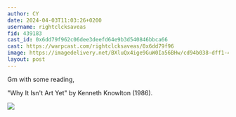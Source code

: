 ```yaml
---
author: CY
date: 2024-04-03T11:03:26+0200
username: rightclcksaveas
fid: 439183
cast_id: 0x6dd79f962c06dee3deefd64e9b3d540846bbca66
cast: https://warpcast.com/rightclcksaveas/0x6dd79f96
image: https://imagedelivery.net/BXluQx4ige9GuW0Ia56BHw/cd94b038-dff1-46ab-531b-525750e94000/original
layout: post
---
```

Gm with some reading,   
  
"Why It Isn't Art Yet" by Kenneth Knowlton (1986).  

![](https://imagedelivery.net/BXluQx4ige9GuW0Ia56BHw/cd94b038-dff1-46ab-531b-525750e94000/original)